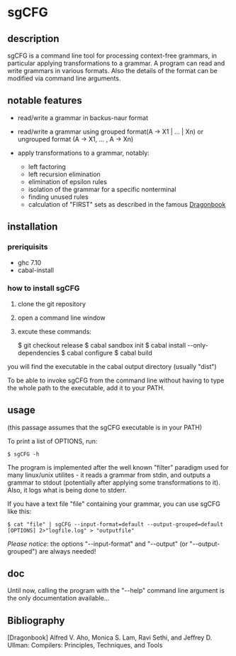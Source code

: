 # sgCFG

## description

sgCFG is a command line tool for processing context-free grammars, in particular applying transformations to a grammar.
A program can read and write grammars in various formats.
Also the details of the format can be modified via command line arguments.

## notable features

- read/write a grammar in backus-naur format
- read/write a grammar using grouped format(A -> X1 | ... | Xn) or ungrouped format (A -> X1, ... , A -> Xn)
- apply transformations to a grammar, notably:
	
	- left factoring
	- left recursion elimination
	- elimination of epsilon rules
	- isolation of the grammar for a specific nonterminal
	- finding unused rules
	- calculation of "FIRST" sets as described in the famous [Dragonbook](#bibliography)

## installation

### preriquisits

- ghc 7.10
- cabal-install

### how to install sgCFG

1. clone the git repository
1. open a command line window
1. excute these commands:

	$ git checkout release
	$ cabal sandbox init
	$ cabal install --only-dependencies
	$ cabal configure
	$ cabal build

you will find the executable in the cabal output directory (usually "dist")

To be able to invoke sgCFG from the command line without having to type the whole path to the executable, add it to your PATH.

## usage

(this passage assumes that the sgCFG executable is in your PATH)

To print a list of OPTIONS, run:

	$ sgCFG -h

The program is implemented after the well known "filter" paradigm used for many linux/unix utilites - it reads a grammar from stdin, and outputs a grammar to stdout (potentially after applying some transformations to it).
Also, it logs what is being done to stderr.

If you have a text file "file" containing your grammar, you can use sgCFG like this:

	$ cat "file" | sgCFG --input-format=default --output-grouped=default [OPTIONS] 2>"logfile.log" > "outputfile"

*Please notice*: the options "--input-format" and "--output" (or "--output-grouped") are always needed!

## doc

Until now, calling the program with the "--help" command line argument is the only documentation available...

## Bibliography

[Dragonbook]
	Alfred V. Aho, Monica S. Lam, Ravi Sethi, and Jeffrey D. Ullman:
		Compilers: Principles, Techniques, and Tools
